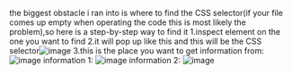 the biggest obstacle i ran into is where to find the CSS selector(if your file comes up empty when operating the code this is most likely the problem),so here is a step-by-step way to find it 
1.inspect element on the one you want to find
2.it will pop up like this and this will be the CSS selector![image](https://github.com/user-attachments/assets/8e03041a-b6cc-4a16-b557-a97380063db0)
3.this is the place you want to get information from: ![image](https://github.com/user-attachments/assets/db46ce4b-c767-450c-9e66-c6e49cc9c102)
information 1: ![image](https://github.com/user-attachments/assets/eca94dd8-a3ba-41ae-b380-406ce2f01ddd)
information 2: ![image](https://github.com/user-attachments/assets/620615d6-a0e0-43cc-92bd-57da1d47d3be)

